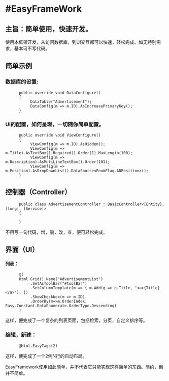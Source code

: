 #EasyFrameWork
=============
主旨：简单使用，快速开发。
------
使用本框架开发，从访问数据库，到UI交互都可以快速，轻松完成。如无特别需求，基本可不写代码。

简单示例
------
### 数据库的设置:
          public override void DataConfigure()
          {
               DataTable("Advertisement");
               DataConfig(m => m.ID).AsIncreasePrimaryKey(); 
          }
### UI的配置，如何呈现，一切随你简单配置。
          public override void ViewConfigure()
          {
               ViewConfig(m => m.ID).AsHidden();
               ViewConfig(m => m.Title).AsTextBox().Required().Order(1).MaxLength(100);
               ViewConfig(m => m.Description).AsMutiLineTextBox().Order(101);
               ViewConfig(m => m.Position).AsDropDownList().DataSource<EnumFlag.ADPosition>();
          }

控制器（Controller）
------
          public class AdvertisementController : BasicController<[Entity], [long], [Service]>
          {
          
          }
不用写一句代码，增，删，改，查，便可轻松完成。

界面（UI）
------
#### 列表：
          @(
          Html.Grid().Name("AdvertisementList")
               .SetAsToolBar("#toolBar")
               .SetColumnTemplate(m => { m.Add(q => q.Title, "<a>{Title}</a>"); })
               .ShowCheckbox(m => m.ID)
               .OrderBy(m=>m.OrderIndex, Easy.Constant.DataEnumerate.OrderType.Descending)
          )
这样，便完成了一个复杂的列表页面，包括检索，分页，自定义排序等。
### 编辑，新建：
          @Html.EasyTags(2)
这样，便完成了一个2例N行的自动布局。


EasyFramework使用如此简单，并不代表它只能实现这样简单的东西。简约，但并不简单。
